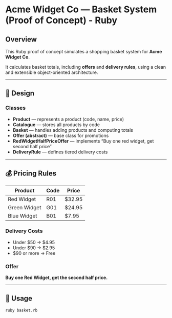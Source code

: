 # Acme Widget Co — Basket System (Proof of Concept) - Ruby

## Overview
This Ruby proof of concept simulates a shopping basket system for **Acme Widget Co**.

It calculates basket totals, including **offers** and **delivery rules**, using a clean and extensible object-oriented architecture.

---

## 🧠 Design

### Classes
- **Product** — represents a product (code, name, price)
- **Catalogue** — stores all products by code
- **Basket** — handles adding products and computing totals
- **Offer (abstract)** — base class for promotions
- **RedWidgetHalfPriceOffer** — implements “Buy one red widget, get second half price”
- **DeliveryRule** — defines tiered delivery costs

---

## 💰 Pricing Rules
| Product | Code | Price |
|----------|------|-------|
| Red Widget | R01 | $32.95 |
| Green Widget | G01 | $24.95 |
| Blue Widget | B01 | $7.95 |

### Delivery Costs
- Under $50 → $4.95  
- Under $90 → $2.95  
- $90 or more → Free  

### Offer
**Buy one Red Widget, get the second half price.**

---

## 🚀 Usage
```bash
ruby basket.rb
